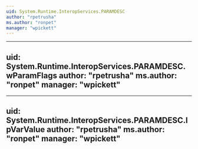 ```yaml
---
uid: System.Runtime.InteropServices.PARAMDESC
author: "rpetrusha"
ms.author: "ronpet"
manager: "wpickett"
---
```


---
uid: System.Runtime.InteropServices.PARAMDESC.wParamFlags
author: "rpetrusha"
ms.author: "ronpet"
manager: "wpickett"
---

---
uid: System.Runtime.InteropServices.PARAMDESC.lpVarValue
author: "rpetrusha"
ms.author: "ronpet"
manager: "wpickett"
---
